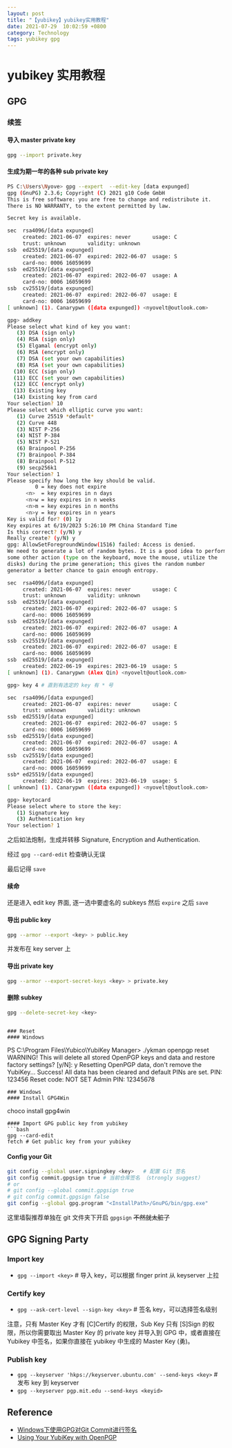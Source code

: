 ```yaml
---
layout: post
title: "【yubikey】yubikey实用教程"
date: 2021-07-29  10:02:59 +0800
category: Technology
tags: yubikey gpg
---
```


# yubikey 实用教程
## GPG 

### 续签
#### 导入 master private key
```bash
gpg --import private.key
```
#### 生成为期一年的各种 sub private key
```bash
PS C:\Users\Nyove> gpg --expert  --edit-key [data expunged]
gpg (GnuPG) 2.3.6; Copyright (C) 2021 g10 Code GmbH
This is free software: you are free to change and redistribute it.
There is NO WARRANTY, to the extent permitted by law.

Secret key is available.

sec  rsa4096/[data expunged]
     created: 2021-06-07  expires: never       usage: C
     trust: unknown       validity: unknown
ssb  ed25519/[data expunged]
     created: 2021-06-07  expired: 2022-06-07  usage: S
     card-no: 0006 16059699
ssb  ed25519/[data expunged]
     created: 2021-06-07  expired: 2022-06-07  usage: A
     card-no: 0006 16059699
ssb  cv25519/[data expunged]
     created: 2021-06-07  expired: 2022-06-07  usage: E
     card-no: 0006 16059699
[ unknown] (1). Canarypwn ([data expunged]) <nyovelt@outlook.com>

gpg> addkey
Please select what kind of key you want:
   (3) DSA (sign only)
   (4) RSA (sign only)
   (5) Elgamal (encrypt only)
   (6) RSA (encrypt only)
   (7) DSA (set your own capabilities)
   (8) RSA (set your own capabilities)
  (10) ECC (sign only)
  (11) ECC (set your own capabilities)
  (12) ECC (encrypt only)
  (13) Existing key
  (14) Existing key from card
Your selection? 10
Please select which elliptic curve you want:
   (1) Curve 25519 *default*
   (2) Curve 448
   (3) NIST P-256
   (4) NIST P-384
   (5) NIST P-521
   (6) Brainpool P-256
   (7) Brainpool P-384
   (8) Brainpool P-512
   (9) secp256k1
Your selection? 1
Please specify how long the key should be valid.
         0 = key does not expire
      <n>  = key expires in n days
      <n>w = key expires in n weeks
      <n>m = key expires in n months
      <n>y = key expires in n years
Key is valid for? (0) 1y
Key expires at 6/19/2023 5:26:10 PM China Standard Time
Is this correct? (y/N) y
Really create? (y/N) y
gpg: AllowSetForegroundWindow(1516) failed: Access is denied.
We need to generate a lot of random bytes. It is a good idea to perform
some other action (type on the keyboard, move the mouse, utilize the
disks) during the prime generation; this gives the random number
generator a better chance to gain enough entropy.

sec  rsa4096/[data expunged]
     created: 2021-06-07  expires: never       usage: C
     trust: unknown       validity: unknown
ssb  ed25519/[data expunged]
     created: 2021-06-07  expired: 2022-06-07  usage: S
     card-no: 0006 16059699
ssb  ed25519/[data expunged]
     created: 2021-06-07  expired: 2022-06-07  usage: A
     card-no: 0006 16059699
ssb  cv25519/[data expunged]
     created: 2021-06-07  expired: 2022-06-07  usage: E
     card-no: 0006 16059699
ssb  ed25519/[data expunged]
     created: 2022-06-19  expires: 2023-06-19  usage: S
[ unknown] (1). Canarypwn (Alex Qin) <nyovelt@outlook.com>

gpg> key 4 # 直到有选定的 key 有 * 号

sec  rsa4096/[data expunged]
     created: 2021-06-07  expires: never       usage: C
     trust: unknown       validity: unknown
ssb  ed25519/[data expunged]
     created: 2021-06-07  expired: 2022-06-07  usage: S
     card-no: 0006 16059699
ssb  ed25519/[data expunged]
     created: 2021-06-07  expired: 2022-06-07  usage: A
     card-no: 0006 16059699
ssb  cv25519/[data expunged]
     created: 2021-06-07  expired: 2022-06-07  usage: E
     card-no: 0006 16059699
ssb* ed25519/[data expunged]
     created: 2022-06-19  expires: 2023-06-19  usage: S
[ unknown] (1). Canarypwn ([data expunged]) <nyovelt@outlook.com>

gpg> keytocard
Please select where to store the key:
   (1) Signature key
   (3) Authentication key
Your selection? 1
```

之后如法炮制，生成并转移 Signature, Encryption and Authentication.

经过 `gpg --card-edit` 检查确认无误

最后记得 `save`

#### 续命
还是进入 edit key 界面, 逐一选中要虚名的 subkeys 然后 `expire` 之后 `save`

#### 导出 public key
```bash
gpg --armor --export <key> > public.key
```
并发布在 key server 上

#### 导出 private key 
```bash
gpg --armor --export-secret-keys <key> > private.key
```
#### 删除 subkey
```bash 
gpg --delete-secret-key <key>
```
```

### Reset
#### Windows
```
PS C:\Program Files\Yubico\YubiKey Manager> ./ykman openpgp reset
WARNING! This will delete all stored OpenPGP keys and data and restore factory settings? [y/N]: y
Resetting OpenPGP data, don't remove the YubiKey...
Success! All data has been cleared and default PINs are set.
PIN:         123456
Reset code:  NOT SET
Admin PIN:   12345678

```
### Windows
#### Install GPG4Win
```
choco install gpg4win
```
#### Import GPG public key from yubikey
```bash
gpg --card-edit
fetch # Get public key from your yubikey
```
#### Config your Git
```bash
git config --global user.signingkey <key>   # 配置 Git 签名
git config commit.gpgsign true # 当前仓库签名 （strongly suggest）
# or
# git config --global commit.gpgsign true
# git config commit.gpgsign false
git config --global gpg.program "<InstallPath>/GnuPG/bin/gpg.exe"
```
这里墙裂推荐单独在 git 文件夹下开启 `gpgsign` <del>不然就太脏了</del>


## GPG Signing Party
### Import key
- `gpg --import <key>` # 导入 key，可以根据 finger print 从 keyserver 上拉

### Certify key
- `gpg --ask-cert-level --sign-key <key>` # 签名 key，可以选择签名级别

注意，只有 Master Key 才有 [C]Certify 的权限，Sub Key 只有 [S]Sign 的权限，所以你需要取出 Master Key 的 private key 并导入到 GPG 中，或者直接在 Yubikey 中签名，如果你直接在 yubikey 中生成的 Master Key (勇)。

### Publish key
- `gpg --keyserver 'hkps://keyserver.ubuntu.com' --send-keys <key>` # 发布 key 到 keyserver
- `gpg --keyserver pgp.mit.edu --send-keys <keyid>` 


## Reference
- [Windows下使用GPG对Git Commit进行签名](https://www.liesauer.net/blog/post/sign-git-commit-with-gpg-under-windows.html)
- [Using Your YubiKey with OpenPGP](https://support.yubico.com/hc/en-us/articles/360013790259-Using-Your-YubiKey-with-OpenPGP)
